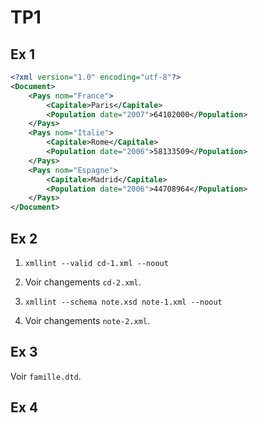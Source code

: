 # TP1

## Ex 1

```xml
<?xml version="1.0" encoding="utf-8"?>
<Document>
    <Pays nom="France">
        <Capitale>Paris</Capitale>
        <Population date="2007">64102000</Population>
    </Pays>
    <Pays nom="Italie">
        <Capitale>Rome</Capitale>
        <Population date="2006">58133509</Population>
    </Pays>
    <Pays nom="Espagne">
        <Capitale>Madrid</Capitale>
        <Population date="2006">44708964</Population>
    </Pays>
</Document>
```

## Ex 2

1. `xmllint --valid cd-1.xml --noout`

2. Voir changements `cd-2.xml`.

3. `xmllint --schema note.xsd note-1.xml --noout`

4. Voir changements `note-2.xml`.

## Ex 3

Voir `famille.dtd`.

## Ex 4






